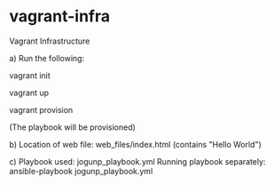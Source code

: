 # vagrant-infra
Vagrant Infrastructure

a) Run the following:

vagrant init

vagrant up

vagrant provision

(The playbook will be provisioned)

b) Location of web file: web_files/index.html (contains "Hello World")

c) Playbook used: jogunp_playbook.yml
Running playbook separately: ansible-playbook jogunp_playbook.yml
